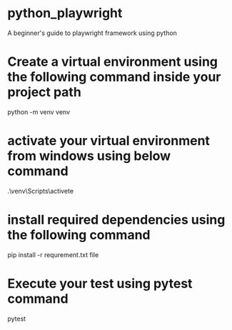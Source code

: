 # python_playwright
A beginner's guide to playwright framework using python 

# Create a virtual environment using the following command inside your project path

python -m venv venv

# activate your virtual environment from windows using below command

.\venv\Scripts\activete

# install required dependencies using the following command

pip install -r requrement.txt file

# Execute your test using pytest command

pytest
